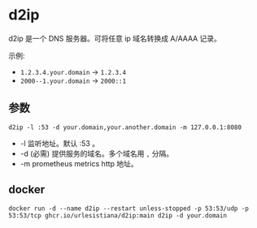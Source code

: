 # d2ip

d2ip 是一个 DNS 服务器。可将任意 ip 域名转换成 A/AAAA 记录。

示例:

- `1.2.3.4.your.domain` -> `1.2.3.4`
- `2000--1.your.domain` -> `2000::1`

## 参数

`d2ip -l :53 -d your.domain,your.another.domain -m 127.0.0.1:8080`

- -l 监听地址。默认 :53 。
- -d (必需) 提供服务的域名。多个域名用 `,` 分隔。
- -m prometheus metrics http 地址。

## docker

```shell
docker run -d --name d2ip --restart unless-stopped -p 53:53/udp -p 53:53/tcp ghcr.io/urlesistiana/d2ip:main d2ip -d your.domain
```